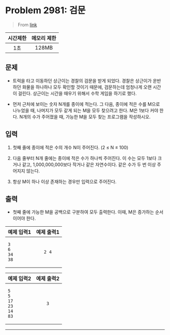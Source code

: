 # Problem 2981: 검문

> From [link](https://www.acmicpc.net/problem/2981)

| 시간제한 | 메모리 제한 | 
|:---:|:---:|
| 1초 | 128MB |

## 문제
* 트럭을 타고 이동하던 상근이는 경찰의 검문을 받게 되었다. 경찰은 상근이가 운반하던 화물을 하나하나 모두 확인할 것이기 때문에, 검문하는데 엄청나게 오랜 시간이 걸린다. 상근이는 시간을 때우기 위해서 수학 게임을 하기로 했다.<br>

* 먼저 근처에 보이는 숫자 N개를 종이에 적는다. 그 다음, 종이에 적은 수를 M으로 나누었을 때, 나머지가 모두 같게 되는 M을 모두 찾으려고 한다. M은 1보다 커야 한다. N개의 수가 주어졌을 때, 가능한 M을 모두 찾는 프로그램을 작성하시오.

## 입력
1. 첫째 줄에 종이에 적은 수의 개수 N이 주어진다. (2 ≤ N ≤ 100)

2. 다음 줄부터 N개 줄에는 종이에 적은 수가 하나씩 주어진다. 이 수는 모두 1보다 크거나 같고, 1,000,000,000보다 작거나 같은 자연수이다. 같은 수가 두 번 이상 주어지지 않는다.

3. 항상 M이 하나 이상 존재하는 경우만 입력으로 주어진다.

## 출력
 * 첫째 줄에 가능한 M을 공백으로 구분하여 모두 출력한다. 이때, M은 증가하는 순서이어야 한다.

| 예제 입력1 | 예제 출력1 | 
|---|:---:|
| <pre><code>3<br>6<br>34<br>38</code></pre> | <pre><code>2 4</code></pre> |


| 예제 입력2 | 예제 출력2 | 
|---|:---:|
| <pre><code>5<br>5<br>17<br>23<br>14<br>83</code></pre> | <pre><code>3</code></pre> |

--- 
